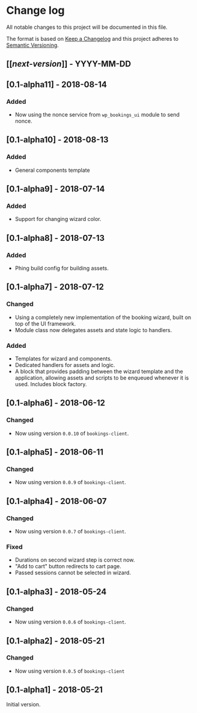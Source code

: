 # Change log
All notable changes to this project will be documented in this file.

The format is based on [Keep a Changelog](http://keepachangelog.com/)
and this project adheres to [Semantic Versioning](http://semver.org/).

## [[*next-version*]] - YYYY-MM-DD

## [0.1-alpha11] - 2018-08-14
### Added
- Now using the nonce service from `wp_bookings_ui` module to send nonce.

## [0.1-alpha10] - 2018-08-13
### Added
- General components template

## [0.1-alpha9] - 2018-07-14
### Added
- Support for changing wizard color.

## [0.1-alpha8] - 2018-07-13
### Added
- Phing build config for building assets.

## [0.1-alpha7] - 2018-07-12
### Changed
- Using a completely new implementation of the booking wizard, built on top of the UI framework.
- Module class now delegates assets and state logic to handlers.

### Added
- Templates for wizard and components.
- Dedicated handlers for assets and logic.
- A block that provides padding between the wizard template and the application, allowing assets and scripts to be enqueued whenever it is used. Includes block factory.

## [0.1-alpha6] - 2018-06-12
### Changed
- Now using version `0.0.10` of `bookings-client`.

## [0.1-alpha5] - 2018-06-11
### Changed 
- Now using version `0.0.9` of `bookings-client`.

## [0.1-alpha4] - 2018-06-07
### Changed 
- Now using version `0.0.7` of `bookings-client`.

### Fixed
- Durations on second wizard step is correct now.
- "Add to cart" button redirects to cart page.
- Passed sessions cannot be selected in wizard.

## [0.1-alpha3] - 2018-05-24
### Changed
- Now using version `0.0.6` of `bookings-client`.

## [0.1-alpha2] - 2018-05-21
### Changed
- Now using version `0.0.5` of `bookings-client`

## [0.1-alpha1] - 2018-05-21
Initial version.
